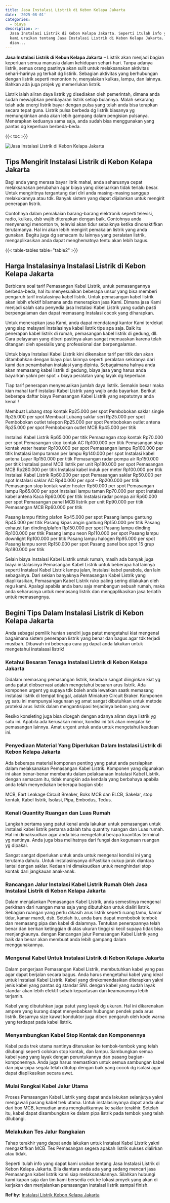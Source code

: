 ```yaml
---
title: Jasa Instalasi Listrik di Kebon Kelapa Jakarta
date: '2025-08-01'
categories:
  - biaya
description: >-
  Jasa Instalasi Listrik di Kebon Kelapa Jakarta. Seperti itulah info yang dapat
  kami uraikan tentang Jasa Instalasi Listrik di Kebon Kelapa Jakarta. Bila
  dian...
---
```


**Jasa Instalasi Listrik di Kebon Kelapa Jakarta** – Listrik akan menjadi bagian keperluan semua manusia dalam kehidupan sehari-hari. Tanpa adanya listrik, semua orang pastinya akan sulit untuk melaksanakan aktivitas sehari-harinya yg terkait dg listirik. Sebagian aktivitas yang berhubungan dengan listrik seperti menonton tv, menyalakan kulkas, lampu, dan lainnya. Bahkan ada juga projek yg memerlukan listrik.

Listrik ialah aliran daya listrik yg disediakan oleh pemerintah, dimana anda sudah mewajibkan pembayaran listrik setiap bulannya. Malah sekarang telah ada energi listrik bayar dengan pulsa yang telah anda bisa terapkan secara tepat guna. Listrik pulsa berbeda dg listrik biasanya yg memungkinkan anda akan lebih gampang dalam pengisian pulsanya. Menerapkan keduanya sama saja, anda sudah bisa menggunakan yang pantas dg keperluan berbeda-beda.

{{< toc >}}

![Jasa Instalasi Listrik di Kebon Kelapa Jakarta](/images/instalasi-listrik-murah04.png)

## Tips Mengirit Instalasi Listrik di Kebon Kelapa Jakarta

Bagi anda yang merasa bayar litrik mahal, anda seharusnya cepat melaksanakan perubahan agar biaya yang dikeluarkan tidak terlalu besar. Untuk mengiritnya tergantung dari diri anda masing-masing sanggup melakukannya atau tdk. Banyak sistem yang dapat dijalankan untuk mengirit penerapan listrik.

Contohnya dalam pemakaian barang-barang elektronik seperti televisi, radio, kulkas, dsb wajib diterapkan dengan baik. Contohnya anda menyenangi menonton tv, televisi akan tidur sebaiknya ketika dinonaktifkan terutamanya. Hal ini akan lebih mengirit pemakaian listrik yang anda gunakan. Begitu juga dg semacam itu lainnya yang peralatan listrik, mengaplikasikan anda dapat menghematnya tentu akan lebih bagus.

{{< table-tables table="table2" >}}

## Harga Instalasinya Instalasi Listrik di Kebon Kelapa Jakarta

Berbicara soal tarif Pemasangan Kabel Listrik, untuk pemasangannya berbeda-beda, hal itu menyesuaikan beberapa unsur yang bisa memberi pengaruh tarif instalasinya kabel listrik. Untuk pemasangan kabel listrik akan lebih efektif bilamana anda menerapkan jasa Kami. Dimana jasa Kami menjadi salah satu penyedia jasa Instalasi Kabel Listrik yang sudah pasti berpengalaman dan dapat memasang Instalasi cocok yang diharapkan.

Untuk menerapkan jasa Kami, anda dapat mendatangi kantor Kami terdekat yang siap melayani instalasinya kabel listrik tipe apa saja. Baik itu penerapan kabel listrik di rumah, pemasangan kabel listrik di gedung, dll. Cara pelayanan yang diberi pastinya akan sangat memuaskan karena telah ditangani oleh spesialis yang professional dan berpengalaman.

Untuk biaya Instalasi Kabel Listrik kini dikenakan tarif per titik dan akan ditambahkan dengan biaya plus lainnya seperti peralatan sekiranya dari kami dan penambahan instalasi yang dipinta. Sebagaimana halnya anda akan memasang kabel listrik di gedung, biaya jasa yang harus anda bayarkan yakni per spot + biaya peralatan yang layak dg keperluan.

Tiap tarif penerapan menyesuaikan jumlah daya listrik. Semakin besar maka kian mahal tarif instalasi Kabel Listrik yang wajib anda bayarkan. Berikut beberapa daftar biaya Pemasangan Kabel Listrik yang sepatutnya anda kenal !

Membuat Lubang stop kontak Rp25.000 per spot Pembobokan saklar single Rp25.000 per spot Membuat Lubang saklar seri Rp25.000 per spot Pembobokan outlet telepon Rp25.000 per spot Pembobokan outlet antena Rp25.000 per spot Pembobokan outlet MCB Rp45.000 per titik

Instalasi Kabel Listrik Rp65.000 per titik Pemasangan stop kontak Rp70.000 per spot Pemasangan stop kontak AC Rp100.000 per titik Pemasangan stop kontak water heater Rp100.000 per spot Pemasangan lampu Rp100.000 per titik Instalasi lampu taman per lampu Rp140.000 per spot Instalasi kabel antena Layar Rp150.000 per titik Pemasangan radar pompa air Rp150.000 per titik Instalasi panel MCB listrik per unit Rp180.000 per spot Pemasangan MCB Rp280.000 per titik Instalasi kabel induk per meter Rp100.000 per titik Instalasi Kabel Listrik Rp60.000 per spot Pemasangan saklar Rp50.000 per spot Instalasi saklar AC Rp40.000 per spot – Rp200.000 per titik Pemasangan stop kontak water heater Rp50.000 per spot Pemasangan lampu Rp65.000 per spot Instalasi lampu taman Rp70.000 per spot Instalasi kabel antena Kaca Rp60.000 per titik Instalasi radar pompa air Rp60.000 per spot Pemasangan panel MCB listrik per unit Rp90.000 per titik Pemasangan MCB Rp60.000 per titik

Pasang lampu fitting plafon Rp45.000 per spot Pasang lampu gantung Rp45.000 per titik Pasang kipas angin gantung Rp150.000 per titik Pasang exhaust fan dinding/plafon Rp150.000 per spot Pasang lampu dinding Rp100.000 per titik Pasang lampu neon Rp110.000 per spot Pasang lampu downlight Rp100.000 per titik Pasang lampu halogen Rp95.000 per spot Pasang lampu sorot Rp150.000 per spot Pasang panel box spot 15 grup Rp180.000 per titik

Selain biaya Instalasi Kabel Listrik untuk rumah, masih ada banyak juga biaya instalasinya Pemasangan Kabel Listrik untuk beberapa hal lainnya seperti Instalasi Kabel Listrik lampu jalan, Instalasi kabel parabola, dan lain sebagainya. Dari sekian banyaknya Pemasangan Kabel Listrik yang diaplikasikan, Pemasangan Kabel Listrik ruko paling sering dilakukan oleh regu kami. Apalagi apabila anda baru saja membangun sebuah rumah, maka anda seharusnya untuk memasang listrik dan mengaplikasikan jasa terlatih untuk memasangnya.

## Begini Tips Dalam Instalasi Listrik di Kebon Kelapa Jakarta


Anda sebagai pemilik hunian sendiri juga patut mengetahui kiat mengenal bagaimana sistem penerapan listrik yang benar dan bagus agar tdk terjadi musibah. Dibawah ini beberapa cara yg dapat anda lakukan untuk mengetahui instalasai listrik!

### Ketahui Besaran Tenaga Instalasi Listrik di Kebon Kelapa Jakarta

Didalam memasang pemasangan listrik, keadaan sangat diinginkan kiat yg anda patut diobservasi adalah mengetahui besaran arus listrik. Ada komponen urgent yg supaya tdk boleh anda lewatkan saatk memasang instalasi listrik di tempat tinggal, adalah Miniature Circuit Braker. Komponen yg satu ini mempunyai kegunaan yg amat sangat dibutuhkan untuk metode proteksi arus listrik dalam mengantisipasi terjadinya beban yang over.

Resiko konsleting juga bisa dicegah dengan adanya aliran daya listrik yg satu ini. Apabila ada kerusakan minor, kondisi ini tdk akan menjalar ke pemasangan lainnya. Amat urgent untuk anda untuk mengetahui keadaan ini.

### Penyediaan Material Yang Diperlukan Dalam Instalasi Listrik di Kebon Kelapa Jakarta

Ada beberapa material komponen penting yang patut anda persiapkan dalam melaksanakan Pemasangan Kabel Listrik. Komponen yang digunakan ini akan benar-benar membantu dalam pelaksanaan Instalasi Kabel Listrik. dengan semacam itu, tidak mungkin ada kendala yang berbahaya apabila anda telah menyediakan beberapa bagian sbb:

MCB, Eart Leakage Circuit Breaker, Boks MCB dan ELCB, Sakelar, stop kontak, Kabel listrik, Isolasi, Pipa, Embodus, Tedus.

### Kenali Quantity Ruangan dan Luas Rumah

Langkah pertama yang patut kenal anda lakukan untuk pemasangan untuk instalasi kabel listrik pertama adalah tahu quantity ruangan dan Luas rumah. Hal ini dimaksudkan agar anda bisa mengetahui berapa kuantitas terminal yg nantinya. Anda juga bisa melihatnya dari fungsi dan kegunaan ruangan yg dipakai.

Sangat sangat diperlukan untuk anda untuk mengenal kondisi ini yang terutama dahulu. Untuk instalasinyanya diPastikan cukup jarak diantara lantai dengan saklar. Kedaan ini dimaksudkan untuk menghindari stop kontak dari jangkauan anak-anak.

### Rancangan Jalur Instalasi Kabel Listrik Rumah Oleh Jasa Instalasi Listrik di Kebon Kelapa Jakarta

Dalam menjalankan Pemasangan Kabel Listrik, anda semestinya mengenal perkiraan dari ruangan mana saja yang dibutuhkan untuk dialiri listrik. Sebagian ruangan yang perlu dikasih arus listrik seperti ruang tamu, kamar tidur, kamar mandi, dsb. Setelah itu, anda baru dapat membobok tembok dan memasang pipa dan kabel di dalamnya. Tentukan penerapannya telah benar dan berikan ketinggian di atas ukuran tinggi si kecil supaya tidak bisa menjangkaunya. dengan Rancangan jalur Pemasangan Kabel Listrik yang baik dan benar akan membuat anda lebih gampang dalam menggunakannya.

### Mengenal Kabel Untuk Instalasi Listrik di Kebon Kelapa Jakarta

Dalam pengerjaan Pemasangan Kabel Listrik, membutuhkan kabel yang pas agar dapat berjalan secara bagus. Anda harus mengetahui kabel yang ideal untuk Instalasi Kabel Listrik. Kabel yang direkomendasikan diterapkan yakni jenis kabel yang pantas dg standar SNI. dengan kabel yang sudah layak standar akan lebih efektif sebab kepantasan dan keamanannya lebih terjamin.

Kabel yang dibutuhkan juga patut yang layak dg ukuran. Hal ini dikarenakan ampere yang kurang dapat menyebabkan hubungan pendek pada arus listrik. Besarnya size kawat konduktor juga diberi pengaruh oleh kode warna yang terdapat pada kabel listrik.

### Menyambungkan Kabel Stop Kontak dan Komponennya

Kabel pada trek utama nantinya diteruskan ke tembok-tembok yang telah dilubangi seperti colokan stop kontak, dan lampu. Sambungkan semua kabel yang yang layak dengan peruntukannya dan pasang bagian-komponennya. Anda juga harus memastikan untuk semua sambungan kabel dan pipa-pipa segala telah ditutup dengan baik yang cocok dg isolasi agar dapat diaplikasikan secara awet.

### Mulai Rangkai Kabel Jalur Utama

Proses Pemasangan Kabel Listrik yang dapat anda lakukan selanjutya yakni mengawali pasang kabel trek utama. Untuk instalasinyanya dapat anda ukur dari box MCB, kemudian anda mengkaitkannya ke saklar terakhir. Setelah itu, kabel dapat disambungkan ke dalam pipa listrik pada tembok yang telah dilubangi.

### Melakukan Tes Jalur Rangkaian

Tahap terakhir yang dapat anda lakukan untuk Instalasi Kabel Listrik yakni mengaktifkan MCB. Tes Pemasangan segera apakah listrik sukses dialirkan atau tidak.

Seperti itulah info yang dapat kami uraikan tentang Jasa Instalasi Listrik di Kebon Kelapa Jakarta. Bila diantara anda ada yang sedang mencari jasa Pemasangan kabel listrik kami siap melaksanakannya. Silahkan hubungi kami kapan saja dan tim kami bersedia cek ke lokasi proyek yang akan di kerjakan dan menjalankan pemasangan instalasi listrik sampai finish.

**Ref by:** [Instalasi Listrik Kebon Kelapa Jakarta](https://id.wikipedia.org/wiki/Instalasi)
